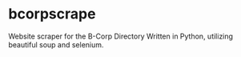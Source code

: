 # bcorpscrape
Website scraper for the B-Corp Directory
Written in Python, utilizing beautiful soup and selenium.
